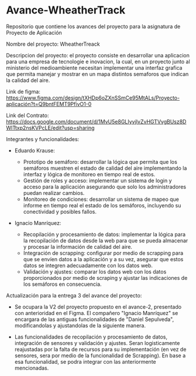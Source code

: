 # Avance-WheatherTrack
Repositorio que contiene los avances del proyecto para la asignatura de Proyecto de Aplicación

Nombre del proyecto: WheatherTreack

Descripcion del proyecto: el proyecto consiste en desarrollar una aplicacion para una empresa de tecnologie e inovacion, la cual, en un proyecto junto al ministerio del medioambiente necesitan implementar una interfaz grafica que permita manejar y mostrar en un mapa distintos semaforos que  indican la calidad del aire.

Link de figma: https://www.figma.com/design/tXHDp6oZXnSSmCe95MtALs/Proyecto-aplicación?t=Q9bntFEMT9PfivO1-0

Link del Contrato: https://docs.google.com/document/d/1MvU5e8GLIyvjIvZvHGTVvgBUsz8DWlTtxp2nsKVPcLE/edit?usp=sharing

Integrantes y funcionalidades:  
  + Eduardo Krause:
    - Prototipo de semáforo: desarrollar la lógica que permita que los semáforos muestren el estado de calidad del aire implementando la interfaz y lógica de monitoreo en tiempo real de estos.
    - Gestión de roles y acceso: implementar un sistema de login y acceso para la aplicación asegurando que solo los administradores puedan realizar cambios.
    - Monitoreo de condiciones: desarrollar un sistema de mapeo que informe en tiempo real el estado de los semáforos, incluyendo su conectividad y posibles fallos.

  + Ignacio Manríquez:
    - Recopilación y procesamiento de datos: implementar la lógica para la recopilación de datos desde la web para que se pueda almacenar y procesar la información de calidad del aire.
    - Integración de scrapping: configurar por medio de scrapping para que se envíen datos a la aplicación y a su vez, asegurar que estos datos se integren adecuadamente con los datos web.
    - Validación y ajustes: comparar los datos web con los datos proporcionados por medio de scraping y ajustar las indicaciones de los semáforos en consecuencia.


Actualización para la entrega 3 del avance del proyecto:
+ Se ocupara la V2 del proyecto propuesto en el avance-2, presentado con anterioridad en el Figma. El compañero "Ignacio Manríquez" se encargara de las antiguas funcionalidades de "Daniel Sepulveda", modificandolas y ajustandolas de la siguiente manera.
- Las funcionalidades de recopilación y procesamiento de datos, integración de sensores y validación y ajustes. Seran logisticamente reajustadas por la falta de recursos para su implementación (en vez de sensores, sera por medio de la funcionalidad de Scrapping). En base a esa funcionalidad, se podra integrar con las anteriormente mencionadas.
